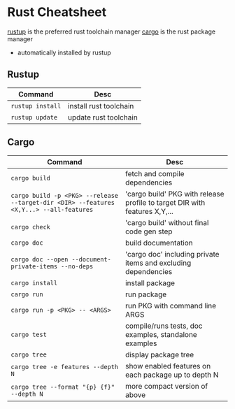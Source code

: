 # Rust Cheatsheet

[rustup](https://www.rust-lang.org/tools/install) is the preferred rust toolchain manager
[cargo](https://doc.rust-lang.org/cargo) is the rust package manager

- automatically installed by rustup

## Rustup

|Command|Desc|
|-------|----|
|`rustup install`|install rust toolchain|
|`rustup update`|update rust toolchain|

## Cargo

|Command|Desc|
|-------|----|
|`cargo build`|fetch and compile dependencies|
|`cargo build -p <PKG> --release --target-dir <DIR> --features <X,Y...> --all-features`|'cargo build' PKG with release profile to target DIR with features X,Y,...|
|`cargo check`|'cargo build' without final code gen step|
|`cargo doc`|build documentation|
|`cargo doc --open --document-private-items --no-deps`|'cargo doc' including private items and excluding dependencies|
|`cargo install`|install package|
|`cargo run`|run package|
|`cargo run -p <PKG> -- <ARGS>`|run PKG with command line ARGS|
|`cargo test`|compile/runs tests, doc examples, standalone examples|
|`cargo tree`|display package tree|
|`cargo tree -e features --depth N`|show enabled features on each package up to depth N|
|`cargo tree --format "{p} {f}" --depth N`|more compact version of above|
